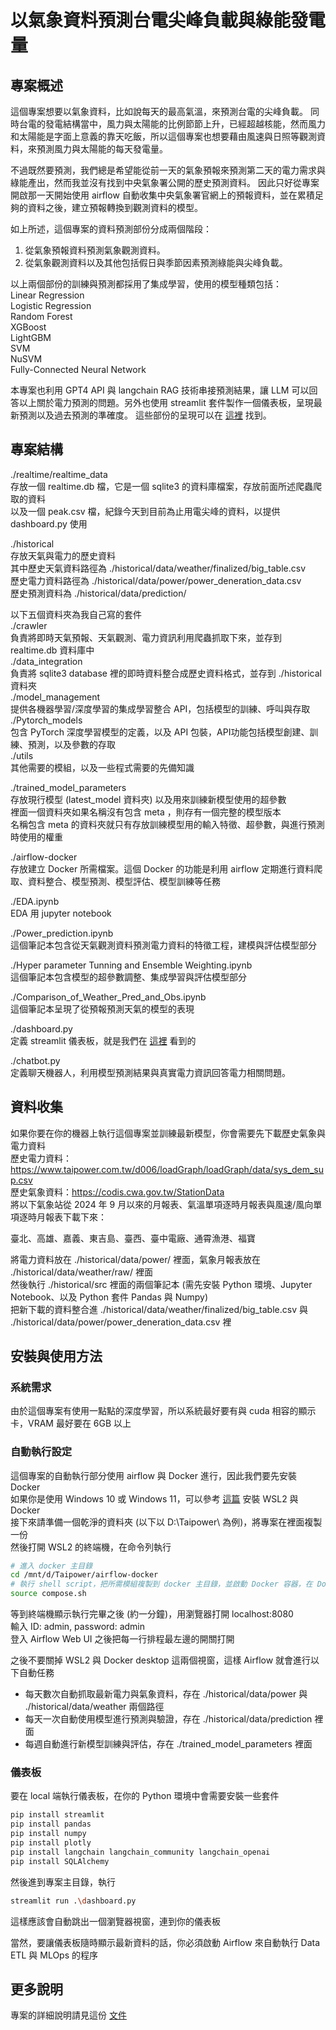 # 以氣象資料預測台電尖峰負載與綠能發電量


## 專案概述
這個專案想要以氣象資料，比如說每天的最高氣溫，來預測台電的尖峰負載。
同時台電的發電結構當中，風力與太陽能的比例節節上升，已經超越核能，然而風力和太陽能是字面上意義的靠天吃飯，所以這個專案也想要藉由風速與日照等觀測資料，來預測風力與太陽能的每天發電量。

不過既然要預測，我們總是希望能從前一天的氣象預報來預測第二天的電力需求與綠能產出，然而我並沒有找到中央氣象署公開的歷史預測資料。
因此只好從專案開啟那一天開始使用 airflow 自動收集中央氣象署官網上的預報資料，並在累積足夠的資料之後，建立預報轉換到觀測資料的模型。

如上所述，這個專案的資料預測部份分成兩個階段：
1. 從氣象預報資料預測氣象觀測資料。
2. 從氣象觀測資料以及其他包括假日與季節因素預測綠能與尖峰負載。

以上兩個部份的訓練與預測都採用了集成學習，使用的模型種類包括：  
Linear Regression  
Logistic Regression  
Random Forest  
XGBoost  
LightGBM  
SVM  
NuSVM  
Fully-Connected Neural Network  

本專案也利用 GPT4 API 與 langchain RAG 技術串接預測結果，讓 LLM 可以回答以上關於電力預測的問題。另外也使用 streamlit 套件製作一個儀表板，呈現最新預測以及過去預測的準確度。
這些部份的呈現可以在 <a href="http://ec2-54-206-30-159.ap-southeast-2.compute.amazonaws.com:8501/">這裡</a> 找到。

## 專案結構
./realtime/realtime_data  
存放一個 realtime.db 檔，它是一個 sqlite3 的資料庫檔案，存放前面所述爬蟲爬取的資料  
以及一個 peak.csv 檔，紀錄今天到目前為止用電尖峰的資料，以提供 dashboard.py 使用  
    
./historical  
存放天氣與電力的歷史資料  
其中歷史天氣資料路徑為 ./historical/data/weather/finalized/big_table.csv  
歷史電力資料路徑為 ./historical/data/power/power_deneration_data.csv  
歷史預測資料為 ./historical/data/prediction/  

以下五個資料夾為我自己寫的套件  
./crawler  
負責將即時天氣預報、天氣觀測、電力資訊利用爬蟲抓取下來，並存到 realtime.db 資料庫中  
./data_integration  
負責將 sqlite3 database 裡的即時資料整合成歷史資料格式，並存到 ./historical 資料夾  
./model_management  
提供各機器學習/深度學習的集成學習整合 API，包括模型的訓練、呼叫與存取  
./Pytorch_models  
包含 PyTorch 深度學習模型的定義，以及 API 包裝，API功能包括模型創建、訓練、預測，以及參數的存取  
./utils  
其他需要的模組，以及一些程式需要的先備知識  

./trained_model_parameters  
存放現行模型 (latest_model 資料夾) 以及用來訓練新模型使用的超參數  
裡面一個資料夾如果名稱沒有包含 meta ，則存有一個完整的模型版本  
名稱包含 meta 的資料夾就只有存放訓練模型用的輸入特徵、超參數，與進行預測時使用的權重

./airflow-docker  
存放建立 Docker 所需檔案。這個 Docker 的功能是利用 airflow 定期進行資料爬取、資料整合、模型預測、模型評估、模型訓練等任務  

./EDA.ipynb  
EDA 用 jupyter notebook  

./Power_prediction.ipynb  
這個筆記本包含從天氣觀測資料預測電力資料的特徵工程，建模與評估模型部分  

./Hyper parameter Tunning and Ensemble Weighting.ipynb  
這個筆記本包含模型的超參數調整、集成學習與評估模型部分  

./Comparison_of_Weather_Pred_and_Obs.ipynb  
這個筆記本呈現了從預報預測天氣的模型的表現

./dashboard.py  
定義 streamlit 儀表板，就是我們在 <a href="http://ec2-54-206-30-159.ap-southeast-2.compute.amazonaws.com:8501/">這裡</a> 看到的  

./chatbot.py  
定義聊天機器人，利用模型預測結果與真實電力資訊回答電力相關問題。  

## 資料收集
如果你要在你的機器上執行這個專案並訓練最新模型，你會需要先下載歷史氣象與電力資料  
歷史電力資料：https://www.taipower.com.tw/d006/loadGraph/loadGraph/data/sys_dem_sup.csv  
歷史氣象資料：https://codis.cwa.gov.tw/StationData  
將以下氣象站從 2024 年 9 月以來的月報表、氣溫單項逐時月報表與風速/風向單項逐時月報表下載下來：  

臺北、高雄、嘉義、東吉島、臺西、臺中電廠、通霄漁港、福寶    

將電力資料放在 ./historical/data/power/ 裡面，氣象月報表放在 ./historical/data/weather/raw/ 裡面  
然後執行 ./historical/src 裡面的兩個筆記本 (需先安裝 Python 環境、Jupyter Notebook、以及 Python 套件 Pandas 與 Numpy)  
把新下載的資料整合進 ./historical/data/weather/finalized/big_table.csv 與 ./historical/data/power/power_deneration_data.csv 裡

## 安裝與使用方法
### 系統需求
由於這個專案有使用一點點的深度學習，所以系統最好要有與 cuda 相容的顯示卡，VRAM 最好要在 6GB 以上
### 自動執行設定
這個專案的自動執行部分使用 airflow 與 Docker 進行，因此我們要先安裝 Docker  
如果你是使用 Windows 10 或 Windows 11，可以參考 <a href="https://medium.com/@weiberson/%E5%9C%A8win11%E5%AE%89%E8%A3%9Dwsl%E5%92%8Cdocker%E5%AE%89%E8%A3%9D%E6%95%99%E5%AD%B8-6d50473b5e09">這篇</a> 安裝 WSL2 與 Docker  
接下來請準備一個乾淨的資料夾 (以下以 D:\Taipower\ 為例)，將專案在裡面複製一份  
然後打開 WSL2 的終端機，在命令列執行 

```bash
# 進入 docker 主目錄
cd /mnt/d/Taipower/airflow-docker
# 執行 shell script，把所需模組複製到 docker 主目錄，並啟動 Docker 容器，在 Docker 容器裡執行預先設計好的程序。
source compose.sh
```

等到終端機顯示執行完畢之後 (約一分鐘)，用瀏覽器打開 localhost:8080  
輸入 ID: admin, password: admin  
登入 Airflow Web UI 之後把每一行排程最左邊的開關打開  

之後不要關掉 WSL2 與 Docker desktop 這兩個視窗，這樣 Airflow 就會進行以下自動任務
- 每天數次自動抓取最新電力與氣象資料，存在 ./historical/data/power 與 ./historical/data/weather 兩個路徑
- 每天一次自動使用模型進行預測與驗證，存在 ./historical/data/prediction 裡面
- 每週自動進行新模型訓練與評估，存在 ./trained_model_parameters 裡面
### 儀表板
要在 local 端執行儀表板，在你的 Python 環境中會需要安裝一些套件
```bash
pip install streamlit
pip install pandas
pip install numpy
pip install plotly
pip install langchain langchain_community langchain_openai
pip install SQLAlchemy 
```
然後進到專案主目錄，執行
```bash
streamlit run .\dashboard.py
```
這樣應該會自動跳出一個瀏覽器視窗，連到你的儀表板

當然，要讓儀表板隨時顯示最新資料的話，你必須啟動 Airflow 來自動執行 Data ETL 與 MLOps 的程序

## 更多說明
專案的詳細說明請見這份 <a href="https://drive.google.com/file/d/1gchn6XPjxfEc7dPaPCmiCJMJAQHMim9Y/view?usp=sharing">文件</a>

